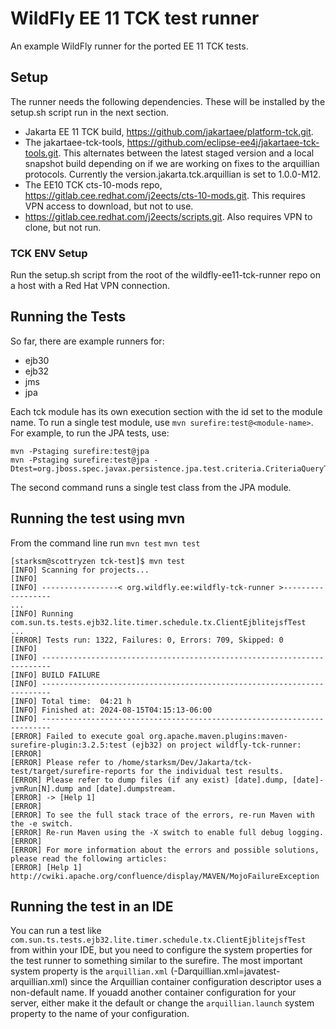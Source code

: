 # WildFly EE 11 TCK test runner
An example WildFly runner for the ported EE 11 TCK tests.

## Setup

The runner needs the following dependencies. These will be installed by the setup.sh script run in the next section.

* Jakarta EE 11 TCK build, https://github.com/jakartaee/platform-tck.git.
* The jakartaee-tck-tools, https://github.com/eclipse-ee4j/jakartaee-tck-tools.git. This alternates between the latest staged version and a local snapshot build depending on if we are working on fixes to the arquillian protocols. Currently the version.jakarta.tck.arquillian is set to 1.0.0-M12.
* The EE10 TCK cts-10-mods repo, https://gitlab.cee.redhat.com/j2eects/cts-10-mods.git. This requires VPN access to download, but not to use.
* https://gitlab.cee.redhat.com/j2eects/scripts.git. Also requires VPN to clone, but not run.

### TCK ENV Setup
Run the setup.sh script from the root of the wildfly-ee11-tck-runner repo on a host with a Red Hat VPN connection.

## Running the Tests

So far, there are example runners for:
* ejb30
* ejb32
* jms
* jpa

Each tck module has its own execution section with the id set to the module name. To run a single test module, use `mvn surefire:test@<module-name>`. For example, to run the JPA tests, use:

```shell
mvn -Pstaging surefire:test@jpa
mvn -Pstaging surefire:test@jpa -Dtest=org.jboss.spec.javax.persistence.jpa.test.criteria.CriteriaQueryTest
```
The second command runs a single test class from the JPA module.

## Running the test using mvn
From the command line run `mvn test`
`mvn test`
```shell
[starksm@scottryzen tck-test]$ mvn test
[INFO] Scanning for projects...
[INFO] 
[INFO] -----------------< org.wildfly.ee:wildfly-tck-runner >------------------
...
[INFO] Running com.sun.ts.tests.ejb32.lite.timer.schedule.tx.ClientEjblitejsfTest
... 
[ERROR] Tests run: 1322, Failures: 0, Errors: 709, Skipped: 0
[INFO] 
[INFO] ------------------------------------------------------------------------
[INFO] BUILD FAILURE
[INFO] ------------------------------------------------------------------------
[INFO] Total time:  04:21 h
[INFO] Finished at: 2024-08-15T04:15:13-06:00
[INFO] ------------------------------------------------------------------------
[ERROR] Failed to execute goal org.apache.maven.plugins:maven-surefire-plugin:3.2.5:test (ejb32) on project wildfly-tck-runner: 
[ERROR] 
[ERROR] Please refer to /home/starksm/Dev/Jakarta/tck-test/target/surefire-reports for the individual test results.
[ERROR] Please refer to dump files (if any exist) [date].dump, [date]-jvmRun[N].dump and [date].dumpstream.
[ERROR] -> [Help 1]
[ERROR] 
[ERROR] To see the full stack trace of the errors, re-run Maven with the -e switch.
[ERROR] Re-run Maven using the -X switch to enable full debug logging.
[ERROR] 
[ERROR] For more information about the errors and possible solutions, please read the following articles:
[ERROR] [Help 1] http://cwiki.apache.org/confluence/display/MAVEN/MojoFailureException
```

## Running the test in an IDE
You can run a test like `com.sun.ts.tests.ejb32.lite.timer.schedule.tx.ClientEjblitejsfTest` from within your IDE, but you need to configure the system properties for the test runner to something similar to the surefire. The most important system property is the `arquillian.xml` (-Darquillian.xml=javatest-arquillian.xml) since the Arquillian container configuration descriptor uses a non-default name. If youadd another container configuration for your server, either make it the default or change the `arquillian.launch` system property to the name of your configuration.


